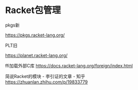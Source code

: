 







# Racket包管理


pkgs新

https://pkgs.racket-lang.org/



PLT旧


https://planet.racket-lang.org/



ffi加载外部C库
https://docs.racket-lang.org/foreign/index.html





简说Racket的模块 - 李引证的文章 - 知乎
https://zhuanlan.zhihu.com/p/19833779














